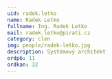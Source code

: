 ```yaml
---
uid: radek.letko
name: Radek Letko
fullname: Ing. Radek Letko
mail: radek.letko@pirati.cz
category: clen
img: people/radek-letko.jpg
description: Systémový architekt
ordp6: 11
ordkan: 32
---
```


